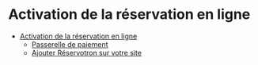 # Activation de la réservation en ligne

  
   * [Activation de la réservation en ligne](activation_de_la_reservation_en_ligne.md)
       * [Passerelle de paiement](configuration_de_la_passerelle_de_paiement.md)
       * [Ajouter Réservotron sur votre site](ajoutez_reservotron_sur_votre_site.md)
